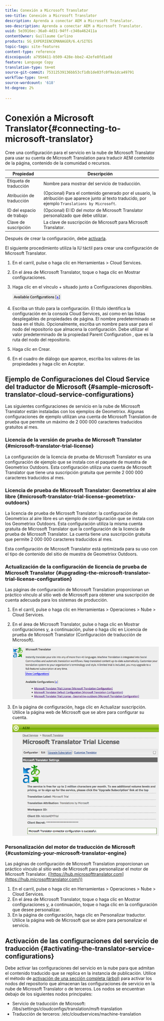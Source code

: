 ```yaml
---
title: Conexión a Microsoft Translator
seo-title: Conexión a Microsoft Translator
description: Aprenda a conectar AEM a Microsoft Translator.
seo-description: Aprenda a conectar AEM a Microsoft Translator.
uuid: 5e3916ec-36a0-4d31-94ff-c340a462411a
contentOwner: Guillaume Carlino
products: SG_EXPERIENCEMANAGER/6.4/SITES
topic-tags: site-features
content-type: reference
discoiquuid: a7958411-b509-428e-bbe2-42efe8fd1add
feature: Language Copy
translation-type: tm+mt
source-git-commit: 75312539136bb53cf1db1de03fc0f9a1dca49791
workflow-type: tm+mt
source-wordcount: '618'
ht-degree: 2%

---
```



# Conexión a Microsoft Translator{#connecting-to-microsoft-translator}

Cree una configuración para el servicio en la nube de Microsoft Translator para usar su cuenta de Microsoft Translation para traducir AEM contenido de la página, contenido de la comunidad o recursos.

| Propiedad | Descripción |
|---|---|
| Etiqueta de traducción | Nombre para mostrar del servicio de traducción. |
| Atribución de traducción | (Opcional) Para el contenido generado por el usuario, la atribución que aparece junto al texto traducido, por ejemplo `Translations by Microsoft`. |
| ID del espacio de trabajo | (Opcional) El ID del motor de Microsoft Translator personalizado que debe utilizar. |
| Clave de suscripción | La clave de suscripción de Microsoft para Microsoft Translator. |

Después de crear la configuración, debe [activarla](/help/sites-administering/tc-msconf.md#activating-the-translator-service-configurations).

El siguiente procedimiento utiliza la IU táctil para crear una configuración de Microsoft Translator.

1. En el carril, pulse o haga clic en Herramientas > Cloud Services.
1. En el área de Microsoft Translator, toque o haga clic en Mostrar configuraciones.
1. Haga clic en el vínculo + situado junto a Configuraciones disponibles.

   ![chlimage_1-382](assets/chlimage_1-382.png)

1. Escriba un título para la configuración. El título identifica la configuración en la consola Cloud Services, así como en las listas desplegables de propiedades de página. El nombre predeterminado se basa en el título. Opcionalmente, escriba un nombre para usar para el nodo del repositorio que almacena la configuración. Debe utilizar el valor predeterminado de la propiedad Parent Configuration , que es la ruta del nodo del repositorio.
1. Haga clic en Crear.
1. En el cuadro de diálogo que aparece, escriba los valores de las propiedades y haga clic en Aceptar.

## Ejemplo de Configuraciones del Cloud Service del traductor de Microsoft {#sample-microsoft-translator-cloud-service-configurations}

Las siguientes configuraciones de servicio en la nube de Microsoft Translator están instaladas con los ejemplos de Geometrixx. Algunas configuraciones de ejemplo utilizan una cuenta de Microsoft Translation de prueba que permite un máximo de 2 000 000 caracteres traducidos gratuitos al mes.

### Licencia de la versión de prueba de Microsoft Translator {#microsoft-translator-trial-license}

La configuración de la licencia de prueba de Microsoft Translator es una configuración de ejemplo que se instala con el paquete de muestra de Geometrixx Outdoors. Esta configuración utiliza una cuenta de Microsoft Translator que tiene una suscripción gratuita que permite 2 000 000 caracteres traducidos al mes.

### Licencia de prueba de Microsoft Translator: Geometrixx al aire libre {#microsoft-translator-trial-license-geometrixx-outdoors}

La licencia de prueba de Microsoft Translator: la configuración de Geometrixx al aire libre es un ejemplo de configuración que se instala con los Geometrixx Outdoors. Esta configuración utiliza la misma cuenta gratuita de Microsoft Translator que la configuración de la licencia de prueba de Microsoft Translator. La cuenta tiene una suscripción gratuita que permite 2 000 000 caracteres traducidos al mes.

Esta configuración de Microsoft Translator está optimizada para su uso con el tipo de contenido del sitio de muestra de Geometrixx Outdoors.

### Actualización de la configuración de licencia de prueba de Microsoft Translator {#upgrading-the-microsoft-translator-trial-license-configuration}

Las páginas de configuración de Microsoft Translation proporcionan un práctico vínculo al sitio web de Microsoft para obtener una suscripción de cuenta adecuada para los sistemas de producción.

1. En el carril, pulse o haga clic en Herramientas > Operaciones > Nube > Cloud Services.
1. En el área de Microsoft Translator, pulse o haga clic en Mostrar configuraciones y, a continuación, pulse o haga clic en Licencia de prueba de Microsoft Translator (Configuración de traducción de Microsoft).

   ![chlimage_1-383](assets/chlimage_1-383.png)

1. En la página de configuración, haga clic en Actualizar suscripción. Utilice la página web de Microsoft que se abre para configurar su cuenta.

   ![chlimage_1-384](assets/chlimage_1-384.png)

### Personalización del motor de traducción de Microsoft {#customizing-your-microsoft-translator-engine}

Las páginas de configuración de Microsoft Translation proporcionan un práctico vínculo al sitio web de Microsoft para personalizar el motor de Microsoft Translator. ([https://hub.microsofttranslator.com](https://hub.microsofttranslator.com/))

1. En el carril, pulse o haga clic en Herramientas > Operaciones > Nube > Cloud Services.
1. En el área de Microsoft Translator, toque o haga clic en Mostrar configuraciones y, a continuación, toque o haga clic en la configuración que desee personalizar.
1. En la página de configuración, haga clic en Personalizar traductor. Utilice la página web de Microsoft que se abre para personalizar el servicio.

## Activación de las configuraciones del servicio de traducción {#activating-the-translator-service-configurations}

Debe activar las configuraciones del servicio en la nube para que admitan el contenido traducido que se replica en la instancia de publicación. Utilice el método de [activación de una sección completa (árbol)](/help/sites-authoring/publishing-pages.md#publishing-and-unpublishing-a-tree) para activar los nodos del repositorio que almacenan las configuraciones de servicio en la nube de Microsoft Translator o de terceros. Los nodos se encuentran debajo de los siguientes nodos principales:

* Servicio de traducción de Microsoft: /libs/settings/cloudconfigs/translation/msft-translation
* Traducción de terceros: /etc/cloudservices/machine-translation

